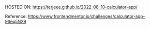 HOSTED ON: https://terjeee.github.io/2022-08-10-calculator-app/

Reference: https://www.frontendmentor.io/challenges/calculator-app-9lteq5N29
